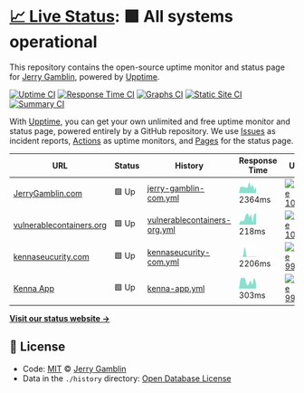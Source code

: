 # [📈 Live Status](https://jgamblin.github.io/upptime): <!--live status--> **🟩 All systems operational**

This repository contains the open-source uptime monitor and status page for [Jerry Gamblin](https://www.jerrygamblin.com), powered by [Upptime](https://github.com/upptime/upptime).

[![Uptime CI](https://github.com/koj-co/upptime/workflows/Uptime%20CI/badge.svg)](https://github.com/koj-co/upptime/actions?query=workflow%3A%22Uptime+CI%22)
[![Response Time CI](https://github.com/koj-co/upptime/workflows/Response%20Time%20CI/badge.svg)](https://github.com/koj-co/upptime/actions?query=workflow%3A%22Response+Time+CI%22)
[![Graphs CI](https://github.com/koj-co/upptime/workflows/Graphs%20CI/badge.svg)](https://github.com/koj-co/upptime/actions?query=workflow%3A%22Graphs+CI%22)
[![Static Site CI](https://github.com/koj-co/upptime/workflows/Static%20Site%20CI/badge.svg)](https://github.com/koj-co/upptime/actions?query=workflow%3A%22Static+Site+CI%22)
[![Summary CI](https://github.com/koj-co/upptime/workflows/Summary%20CI/badge.svg)](https://github.com/koj-co/upptime/actions?query=workflow%3A%22Summary+CI%22)

With [Upptime](https://upptime.js.org), you can get your own unlimited and free uptime monitor and status page, powered entirely by a GitHub repository. We use [Issues](https://github.com/jgamblin/upptime/issues) as incident reports, [Actions](https://github.com/jgamblin/upptime/actions) as uptime monitors, and [Pages](https://jgamblin.github.io/upptime) for the status page.

<!--start: status pages-->
<!-- This summary is generated by Upptime (https://github.com/upptime/upptime) -->
<!-- Do not edit this manually, your changes will be overwritten -->

| URL                                                          | Status | History                                                                                                                 | Response Time                                                                                 | Uptime                                                                                                                                                                                                                                             |
| ------------------------------------------------------------ | ------ | ----------------------------------------------------------------------------------------------------------------------- | --------------------------------------------------------------------------------------------- | -------------------------------------------------------------------------------------------------------------------------------------------------------------------------------------------------------------------------------------------------- |
| [JerryGamblin.com](https://www.jerrygamblin.com)             | 🟩 Up  | [jerry-gamblin-com.yml](https://github.com/jgamblin/upptime/commits/master/history/jerry-gamblin-com.yml)               | <img alt="Response time graph" src="./graphs/jerry-gamblin-com.png" height="20"> 2364ms       | [![Uptime 100.00%](https://img.shields.io/endpoint?url=https%3A%2F%2Fraw.githubusercontent.com%2Fjgamblin%2Fupptime%2Fmaster%2Fapi%2Fjerry-gamblin-com%2Fuptime.json)](https://jgamblin.github.io/upptime/history/jerry-gamblin-com)               |
| [vulnerablecontainers.org](https://vulnerablecontainers.org) | 🟩 Up  | [vulnerablecontainers-org.yml](https://github.com/jgamblin/upptime/commits/master/history/vulnerablecontainers-org.yml) | <img alt="Response time graph" src="./graphs/vulnerablecontainers-org.png" height="20"> 218ms | [![Uptime 100.00%](https://img.shields.io/endpoint?url=https%3A%2F%2Fraw.githubusercontent.com%2Fjgamblin%2Fupptime%2Fmaster%2Fapi%2Fvulnerablecontainers-org%2Fuptime.json)](https://jgamblin.github.io/upptime/history/vulnerablecontainers-org) |
| [kennaseucurity.com](https://www.kennasecurity.com/)         | 🟩 Up  | [kennaseucurity-com.yml](https://github.com/jgamblin/upptime/commits/master/history/kennaseucurity-com.yml)             | <img alt="Response time graph" src="./graphs/kennaseucurity-com.png" height="20"> 2206ms      | [![Uptime 99.20%](https://img.shields.io/endpoint?url=https%3A%2F%2Fraw.githubusercontent.com%2Fjgamblin%2Fupptime%2Fmaster%2Fapi%2Fkennaseucurity-com%2Fuptime.json)](https://jgamblin.github.io/upptime/history/kennaseucurity-com)              |
| [Kenna App](https://app.kennasecurity.com/)                  | 🟩 Up  | [kenna-app.yml](https://github.com/jgamblin/upptime/commits/master/history/kenna-app.yml)                               | <img alt="Response time graph" src="./graphs/kenna-app.png" height="20"> 303ms                | [![Uptime 99.20%](https://img.shields.io/endpoint?url=https%3A%2F%2Fraw.githubusercontent.com%2Fjgamblin%2Fupptime%2Fmaster%2Fapi%2Fkenna-app%2Fuptime.json)](https://jgamblin.github.io/upptime/history/kenna-app)                                |

<!--end: status pages-->

[**Visit our status website →**](https://jgamblin.github.io/upptime)

## 📄 License

- Code: [MIT](./LICENSE) © [Jerry Gamblin](https://www.jerrygamblin.com)
- Data in the `./history` directory: [Open Database License](https://opendatacommons.org/licenses/odbl/1-0/)
